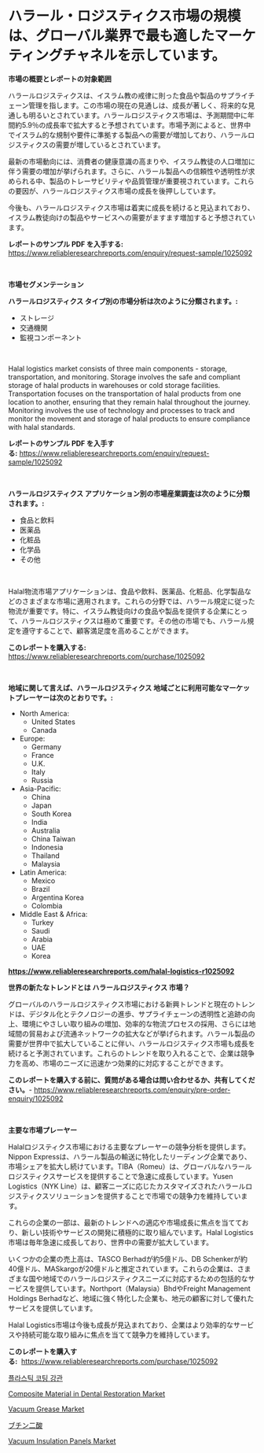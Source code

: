 <p><h1>ハラール・ロジスティクス市場の規模は、グローバル業界で最も適したマーケティングチャネルを示しています。</h1></p><p><strong>市場の概要とレポートの対象範囲</strong></p>
<p><p>ハラールロジスティクスは、イスラム教の戒律に則った食品や製品のサプライチェーン管理を指します。この市場の現在の見通しは、成長が著しく、将来的な見通しも明るいとされています。ハラールロジスティクス市場は、予測期間中に年間約5.9％の成長率で拡大すると予想されています。市場予測によると、世界中でイスラム的な規制や要件に準拠する製品への需要が増加しており、ハラールロジスティクスの需要が増しているとされています。</p><p>最新の市場動向には、消費者の健康意識の高まりや、イスラム教徒の人口増加に伴う需要の増加が挙げられます。さらに、ハラール製品への信頼性や透明性が求められる中、製品のトレーサビリティや品質管理が重要視されています。これらの要因が、ハラールロジスティクス市場の成長を後押ししています。</p><p>今後も、ハラールロジスティクス市場は着実に成長を続けると見込まれており、イスラム教徒向けの製品やサービスへの需要がますます増加すると予想されています。</p></p>
<p><strong>レポートのサンプル PDF を入手する:</strong> <a href="https://www.reliableresearchreports.com/enquiry/request-sample/1025092">https://www.reliableresearchreports.com/enquiry/request-sample/1025092</a></p>
<p>&nbsp;</p>
<p><strong>市場セグメンテーション</strong></p>
<p><strong>ハラールロジスティクス タイプ別の市場分析は次のように分類されます。:</strong></p>
<p><ul><li>ストレージ</li><li>交通機関</li><li>監視コンポーネント</li></ul></p>
<p>&nbsp;</p>
<p><p>Halal logistics market consists of three main components - storage, transportation, and monitoring. Storage involves the safe and compliant storage of halal products in warehouses or cold storage facilities. Transportation focuses on the transportation of halal products from one location to another, ensuring that they remain halal throughout the journey. Monitoring involves the use of technology and processes to track and monitor the movement and storage of halal products to ensure compliance with halal standards.</p></p>
<p><strong>レポートのサンプル PDF を入手する:</strong>&nbsp;<a href="https://www.reliableresearchreports.com/enquiry/request-sample/1025092">https://www.reliableresearchreports.com/enquiry/request-sample/1025092</a></p>
<p>&nbsp;</p>
<p><strong> ハラールロジスティクス アプリケーション別の市場産業調査は次のように分類されます。:</strong></p>
<p><ul><li>食品と飲料</li><li>医薬品</li><li>化粧品</li><li>化学品</li><li>その他</li></ul></p>
<p>&nbsp;</p>
<p><p>Halal物流市場アプリケーションは、食品や飲料、医薬品、化粧品、化学製品などのさまざまな市場に適用されます。これらの分野では、ハラール規定に従った物流が重要です。特に、イスラム教徒向けの食品や製品を提供する企業にとって、ハラールロジスティクスは極めて重要です。その他の市場でも、ハラール規定を遵守することで、顧客満足度を高めることができます。</p></p>
<p><strong>このレポートを購入する:</strong>&nbsp; <a href="https://www.reliableresearchreports.com/purchase/1025092">https://www.reliableresearchreports.com/purchase/1025092</a></p>
<p>&nbsp;</p>
<p><strong>地域に関して言えば、ハラールロジスティクス 地域ごとに利用可能なマーケットプレーヤーは次のとおりです。:</strong></p>
<p><ul>
    <li>
        North America:
        <ul>
            <li>United States</li>
            <li>Canada</li>
        </ul>
    </li>
    <li>
        Europe:
        <ul>
            <li>Germany</li>
            <li>France</li>
            <li>U.K.</li>
            <li>Italy</li>
            <li>Russia</li>
        </ul>
    </li>
    <li>
        Asia-Pacific:
        <ul>
            <li>China</li>
            <li>Japan</li>
            <li>South Korea</li>
            <li>India</li>
            <li>Australia</li>
            <li>China Taiwan</li>
            <li>Indonesia</li>
            <li>Thailand</li>
            <li>Malaysia</li>
        </ul>
    </li>
    <li>
        Latin America:
        <ul>
            <li>Mexico</li>
            <li>Brazil</li>
            <li>Argentina Korea</li>
            <li>Colombia</li>
        </ul>
    </li>
    <li>
        Middle East & Africa:
        <ul>
            <li>Turkey</li>
            <li>Saudi</li>
            <li>Arabia</li>
            <li>UAE</li>
            <li>Korea</li>
        </ul>
    </li>
    </ul></p>
<p><strong><a href="https://www.reliableresearchreports.com/halal-logistics-r1025092">https://www.reliableresearchreports.com/halal-logistics-r1025092</a></strong>&nbsp;</p>
<p><strong>世界の新たなトレンドとは ハラールロジスティクス 市場？</strong></p>
<p><p>グローバルのハラールロジスティクス市場における新興トレンドと現在のトレンドは、デジタル化とテクノロジーの進歩、サプライチェーンの透明性と追跡の向上、環境にやさしい取り組みの増加、効率的な物流プロセスの採用、さらには地域間の貿易および流通ネットワークの拡大などが挙げられます。ハラール製品の需要が世界中で拡大していることに伴い、ハラールロジスティクス市場も成長を続けると予測されています。これらのトレンドを取り入れることで、企業は競争力を高め、市場のニーズに迅速かつ効果的に対応することができます。</p></p>
<p><strong>このレポートを購入する前に、質問がある場合は問い合わせるか、共有してください。</strong>- <a href="https://www.reliableresearchreports.com/enquiry/pre-order-enquiry/1025092">https://www.reliableresearchreports.com/enquiry/pre-order-enquiry/1025092</a></p>
<p>&nbsp;</p>
<p><strong>主要な市場プレーヤー</strong></p>
<p><p>Halalロジスティクス市場における主要なプレーヤーの競争分析を提供します。Nippon Expressは、ハラール製品の輸送に特化したリーディング企業であり、市場シェアを拡大し続けています。TIBA（Romeu）は、グローバルなハラールロジスティクスサービスを提供することで急速に成長しています。Yusen Logistics（NYK Line）は、顧客ニーズに応じたカスタマイズされたハラールロジスティクスソリューションを提供することで市場での競争力を維持しています。</p><p>これらの企業の一部は、最新のトレンドへの適応や市場成長に焦点を当てており、新しい技術やサービスの開発に積極的に取り組んでいます。Halal Logistics市場は毎年急速に成長しており、世界中の需要が拡大しています。</p><p>いくつかの企業の売上高は、TASCO Berhadが約5億ドル、DB Schenkerが約40億ドル、MASkargoが20億ドルと推定されています。これらの企業は、さまざまな国や地域でのハラールロジスティクスニーズに対応するための包括的なサービスを提供しています。Northport（Malaysia）BhdやFreight Management Holdings Berhadなど、地域に強く特化した企業も、地元の顧客に対して優れたサービスを提供しています。</p><p>Halal Logistics市場は今後も成長が見込まれており、企業はより効率的なサービスや持続可能な取り組みに焦点を当てて競争力を維持しています。</p></p>
<p><strong>このレポートを購入する:</strong>&nbsp;&nbsp;<a href="https://www.reliableresearchreports.com/purchase/1025092">https://www.reliableresearchreports.com/purchase/1025092</a></p>
<p><p><a href="https://github.com/JackieFauhey9089475/Market-Research-Report-List-1/blob/main/950563821613.md">플라스틱 코팅 강관</a></p><p><a href="https://github.com/gdfhhhj/Market-Research-Report-List-4/blob/main/composite-material-in-dental-restoration-market.md">Composite Material in Dental Restoration Market</a></p><p><a href="https://issuu.com/reportprime-2/docs/vacuum-grease-market-size-2030.pptx">Vacuum Grease Market</a></p><p><a href="https://github.com/AaronVargas43/Market-Research-Report-List-1/blob/main/265304423903.md">ブチン二酸</a></p><p><a href="https://issuu.com/reportprime-2/docs/vacuum-insulation-panels-market-size-2030.pptx">Vacuum Insulation Panels Market</a></p></p>